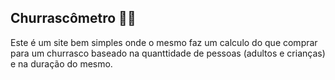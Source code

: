 ## Churrascômetro 🍖🍻
 
 <p>Este é um site bem simples onde o mesmo faz um calculo do que comprar para um churrasco baseado na quanttidade de pessoas (adultos e crianças) e na duração do mesmo.</p>
 
  
  
